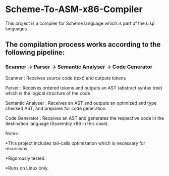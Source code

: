 # Scheme-To-ASM-x86-Compiler
This project is a compiler for Scheme language which is part of the Lisp languages.

## The compilation process works according to the following pipeline: 

### Scanner -> Parser -> Semantic Analyser -> Code Generator

Scanner : Receives source code (text) and outputs tokens

Parser : Receives ordered tokens and outputs an AST (abstract syntax tree) which is the logical structure of the code

Semantic Analyser : Receives an AST and outputs an optimized and type checked AST, and prepares for code generation. 

Code Generator : Receives an AST and generates the respective code in the destination language (Assembly x86 in this case).

Notes:

*This project includes tail-calls optimization which is necessary for recursions.

*Rigorously tested.

*Runs on Linux only.

